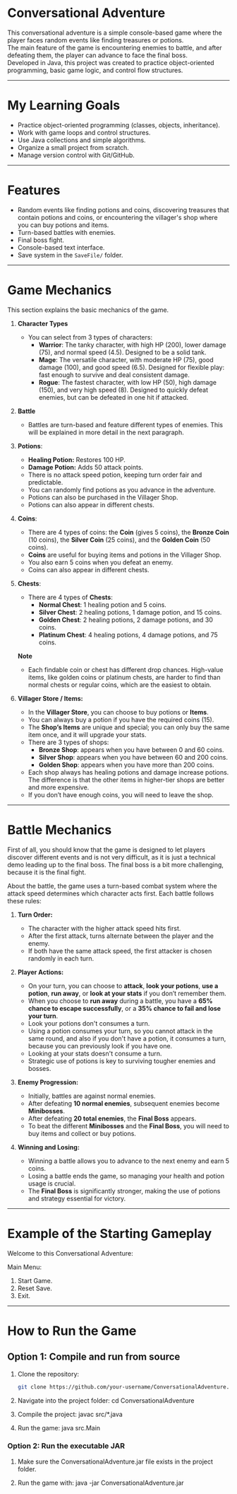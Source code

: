 # Conversational Adventure
This conversational adventure is a simple console-based game where the player faces random events like finding treasures or potions.  
The main feature of the game is encountering enemies to battle, and after defeating them, the player can advance to face the final boss.  
Developed in Java, this project was created to practice object-oriented programming, basic game logic, and control flow structures.

---

# My Learning Goals
- Practice object-oriented programming (classes, objects, inheritance).
- Work with game loops and control structures.
- Use Java collections and simple algorithms.
- Organize a small project from scratch.
- Manage version control with Git/GitHub.

---

# Features
- Random events like finding potions and coins, discovering treasures that contain potions and coins, or encountering the villager's shop where you can buy potions and items.
- Turn-based battles with enemies.
- Final boss fight.
- Console-based text interface.
- Save system in the `SaveFile/` folder.

---
# Game Mechanics
This section explains the basic mechanics of the game.

1. **Character Types**
   - You can select from 3 types of characters:
      - **Warrior**: The tanky character, with high HP (200), lower damage (75), and normal speed (4.5). Designed to be a solid tank.
      - **Mage**: The versatile character, with moderate HP (75), good damage (100), and good speed (6.5). Designed for flexible play: fast enough to survive and deal consistent damage.
      - **Rogue**: The fastest character, with low HP (50), high damage (150), and very high speed (8). Designed to quickly defeat enemies, but can be defeated in one hit if attacked.

2. **Battle** 
   - Battles are turn-based and feature different types of enemies. This will be explained in more detail in the next paragraph.

3. **Potions**:
      - **Healing Potion:** Restores 100 HP.  
      - **Damage Potion:** Adds 50 attack points. 
      - There is no attack speed potion, keeping turn order fair and predictable.
      - You can randomly find potions as you advance in the adventure.
      - Potions can also be purchased in the Villager Shop.
      - Potions can also appear in different chests.

4. **Coins**:
      - There are 4 types of coins: the **Coin** (gives 5 coins), the **Bronze Coin** (10 coins), the **Silver Coin** (25 coins), and the **Golden Coin** (50 coins).
      - **Coins** are useful for buying items and potions in the Villager Shop.
      - You also earn 5 coins when you defeat an enemy.
      - Coins can also appear in different chests.

5. **Chests**:
      - There are 4 types of **Chests**:
         - **Normal Chest**: 1 healing potion and 5 coins.
         - **Silver Chest**: 2 healing potions, 1 damage potion, and 15 coins.
         - **Golden Chest**: 2 healing potions, 2 damage potions, and 30 coins.
         - **Platinum Chest**: 4 healing potions, 4 damage potions, and 75 coins.

   **Note**
      - Each findable coin or chest has different drop chances. High-value items, like golden coins or platinum chests, are harder to find than normal chests or regular coins, which are the easiest to obtain.


6. **Villager Store / Items:**
   - In the **Villager Store**, you can choose to buy potions or **Items**.
   - You can always buy a potion if you have the required coins (15).
   - The **Shop’s Items** are unique and special; you can only buy the same item once, and it will upgrade your stats.
   - There are 3 types of shops:
      - **Bronze Shop**: appears when you have between 0 and 60 coins.
      - **Silver Shop**: appears when you have between 60 and 200 coins.
      - **Golden Shop**: appears when you have more than 200 coins.
   - Each shop always has healing potions and damage increase potions. The difference is that the other items in higher-tier shops are better and more expensive.
   - If you don’t have enough coins, you will need to leave the shop.

---

# Battle Mechanics
First of all, you should know that the game is designed to let players discover different events and is not very difficult, as it is just a technical demo leading up to the final boss.
The final boss is a bit more challenging, because it is the final fight.

About the battle, the game uses a turn-based combat system where the attack speed determines which character acts first. Each battle follows these rules:

1. **Turn Order:**  
   - The character with the higher attack speed hits first.
   - After the first attack, turns alternate between the player and the enemy. 
   - If both have the same attack speed, the first attacker is chosen randomly in each turn.

2. **Player Actions:**  
   - On your turn, you can choose to **attack**, **look your potions**, **use a potion**, **run away**, or **look at your stats** if you don’t remember them.
   - When you choose to **run away** during a battle, you have a **65% chance to escape successfully**, or a **35% chance to fail and lose your turn**.
   - Look your potions don't consumes a turn.
   - Using a potion consumes your turn, so you cannot attack in the same round, and also if you don't have a potion, it consumes a turn, because you can previously look if you have one.  
   - Looking at your stats doesn't consume a turn.
   - Strategic use of potions is key to surviving tougher enemies and bosses.

3. **Enemy Progression:**  
   - Initially, battles are against normal enemies.  
   - After defeating **10 normal enemies**, subsequent enemies become **Minibosses**.  
   - After defeating **20 total enemies**, the **Final Boss** appears.
   - To beat the different **Minibosses** and the **Final Boss**, you will need to buy items and collect or buy potions.

4. **Winning and Losing:**  
   - Winning a battle allows you to advance to the next enemy and earn 5 coins.
   - Losing a battle ends the game, so managing your health and potion usage is crucial.  
   - The **Final Boss** is significantly stronger, making the use of potions and strategy essential for victory.

---

# Example of the Starting Gameplay
Welcome to this Conversational Adventure:

Main Menu:    

1. Start Game.
2. Reset Save.
3. Exit.

---

# How to Run the Game
## Option 1: Compile and run from source
1. Clone the repository:
   ```bash
   git clone https://github.com/your-username/ConversationalAdventure.git

2. Navigate into the project folder:
    cd ConversationalAdventure

3. Compile the project:
    javac src/*.java

4. Run the game:
    java src.Main

### Option 2: Run the executable JAR
1. Make sure the ConversationalAdventure.jar file exists in the project folder.

2. Run the game with:
    java -jar ConversationalAdventure.jar